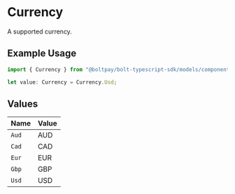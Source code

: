 # Currency

A supported currency.

## Example Usage

```typescript
import { Currency } from "@boltpay/bolt-typescript-sdk/models/components";

let value: Currency = Currency.Usd;
```

## Values

| Name  | Value |
| ----- | ----- |
| `Aud` | AUD   |
| `Cad` | CAD   |
| `Eur` | EUR   |
| `Gbp` | GBP   |
| `Usd` | USD   |